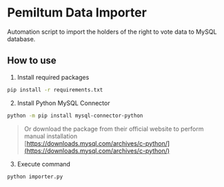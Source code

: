 # Pemiltum Data Importer

Automation script to import the holders of the right to vote data to MySQL database.

## How to use

1. Install required packages

```bash
pip install -r requirements.txt
```

2. Install Python MySQL Connector

```bash
python -m pip install mysql-connector-python
```

> Or download the package from their official website to perform manual installation <br> <u>[https://downloads.mysql.com/archives/c-python/](https://downloads.mysql.com/archives/c-python/) </u>

3. Execute command

```bash
python importer.py
```
